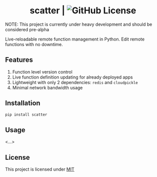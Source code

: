 <div align="center">

# scatter | ![GitHub License](https://img.shields.io/github/license/kessler-frost/scatter?color=blue)

</div>

NOTE: This project is currently under heavy development and should be considered pre-alpha

Live-reloadable remote function management in Python.
Edit remote functions with no downtime.

## Features

1. Function level version control
2. Live function definition updating for already deployed apps
3. Lightweight with only 2 dependencies: `redis` and `cloudpickle`
4. Minimal network bandwidth usage

## Installation

```bash
pip install scatter
```

## Usage

<...>

## License

This project is licensed under [MIT](https://github.com/kessler-frost/scatter?tab=MIT-1-ov-file#readme)
